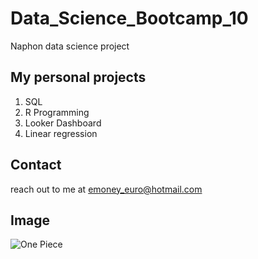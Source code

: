 # Data_Science_Bootcamp_10
Naphon data science project

## My personal projects
1. SQL
2. R Programming
3. Looker Dashboard
4. Linear regression

## Contact
reach out to me at emoney_euro@hotmail.com

## Image
![One Piece](https://static1.srcdn.com/wordpress/wp-content/uploads/2023/03/vegapunk-and-his-satellites-in-one-piece.jpg)
